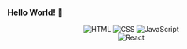 ### Hello World! 👋

<div style="text-align: center; margin: auto"><img alt="HTML" src ="https://img.shields.io/badge/HTML-E34F26.svg?&style=for-the-badge&logo=HTML5&logoColor=white"/> <img alt="CSS" src ="https://img.shields.io/badge/CSS-1572B6.svg?&style=for-the-badge&logo=CSS3&logoColor=white"/> <img alt="JavaScript" src ="https://img.shields.io/badge/JavaScript-F7DF1E.svg?&style=for-the-badge&logo=JavaScript&logoColor=white"/> <br /> <img alt="React" src ="https://img.shields.io/badge/React-61DAFB.svg?&style=for-the-badge&logo=React&logoColor=white"/><div/>

